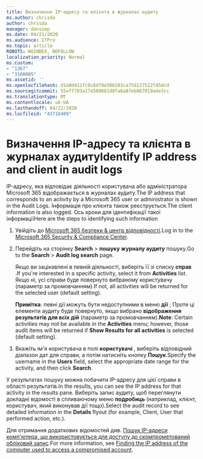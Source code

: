 ```yaml
---
title: Визначення IP-адресу та клієнта в журналах аудиту
ms.author: chrisda
author: chrisda
manager: dansimp
ms.date: 04/21/2020
ms.audience: ITPro
ms.topic: article
ROBOTS: NOINDEX, NOFOLLOW
localization_priority: Normal
ms.custom:
- "1367"
- "3100005"
ms.assetid: ''
ms.openlocfilehash: d1a0d412fc0c6d79e50b101ca759127522f45dcd
ms.sourcegitcommit: 55eff703a17e500681d8fa6a87eb067019ade3cc
ms.translationtype: MT
ms.contentlocale: uk-UA
ms.lasthandoff: 04/22/2020
ms.locfileid: "43716409"
---
```

# <a name="identify-ip-address-and-client-in-audit-logs"></a><span data-ttu-id="9365e-102">Визначення IP-адресу та клієнта в журналах аудиту</span><span class="sxs-lookup"><span data-stu-id="9365e-102">Identify IP address and client in audit logs</span></span>

<span data-ttu-id="9365e-103">IP-адресу, яка відповідає діяльності користувача або адміністратора Microsoft 365 відображається в журналах аудиту.</span><span class="sxs-lookup"><span data-stu-id="9365e-103">The IP address that corresponds to an activity by a Microsoft 365 user or administrator is shown in the Audit Logs.</span></span> <span data-ttu-id="9365e-104">Інформація про клієнта також реєструється.</span><span class="sxs-lookup"><span data-stu-id="9365e-104">The client information is also logged.</span></span> <span data-ttu-id="9365e-105">Ось кроки для ідентифікації такої інформації</span><span class="sxs-lookup"><span data-stu-id="9365e-105">Here are the steps to identifying such information</span></span>

1. <span data-ttu-id="9365e-106">Увійдіть до [Microsoft 365 безпеки & центр відповідності](https://protection.office.com/).</span><span class="sxs-lookup"><span data-stu-id="9365e-106">Log in to the [Microsoft 365 Security & Compliance Center](https://protection.office.com/).</span></span>

2. <span data-ttu-id="9365e-107">Перейдіть на сторінку **Search** > **пошуку журналу аудиту** пошуку.</span><span class="sxs-lookup"><span data-stu-id="9365e-107">Go to the **Search** > **Audit log search** page.</span></span>

   <span data-ttu-id="9365e-108">Якщо ви зацікавлені в певній діяльності, виберіть її зі списку **справ** .</span><span class="sxs-lookup"><span data-stu-id="9365e-108">If you're interested in a specific activity, select it from **Activities** list.</span></span> <span data-ttu-id="9365e-109">Якщо ні, усі справи буде повернуто вибраному користувачу (параметр за промовчанням).</span><span class="sxs-lookup"><span data-stu-id="9365e-109">If not, all activities will be returned for the selected user (default setting).</span></span>

   <span data-ttu-id="9365e-110">**Примітка**: певні дії можуть бути недоступними в меню **дії** ; Проте ці елементи аудиту буде повернуто, якщо вибрано **відображення результатів для всіх дій** (параметр за промовчанням).</span><span class="sxs-lookup"><span data-stu-id="9365e-110">**Note**: Certain activities may not be available in the **Activities** menu; however, those audit items will be returned if **Show Results for all activities** is selected (default setting).</span></span>

3. <span data-ttu-id="9365e-111">Вкажіть ім'я користувача в полі **користувачі** , виберіть відповідний діапазон дат для справи, а потім натисніть кнопку **Пошук**.</span><span class="sxs-lookup"><span data-stu-id="9365e-111">Specify the username in the **Users** field, select the appropriate date range for the activity, and then click **Search**.</span></span>

<span data-ttu-id="9365e-112">У результатах пошуку можна побачити IP-адресу для цієї справи в області результатів.</span><span class="sxs-lookup"><span data-stu-id="9365e-112">In the results, you can see the IP address for that activity in the results pane.</span></span> <span data-ttu-id="9365e-113">Виберіть запис аудиту, щоб переглянути докладні відомості в спливаючому меню **подробиць** (наприклад, клієнт, користувач, який виконував дії тощо).</span><span class="sxs-lookup"><span data-stu-id="9365e-113">Select the audit record to see detailed information in the **Details** flyout (for example, Client, User that performed action, etc.).</span></span>

<span data-ttu-id="9365e-114">Для отримання додаткових відомостей див. [Пошук IP-адреси комп'ютера, що використовується для доступу до скомпрометований обліковий запис](https://docs.microsoft.com/office365/securitycompliance/auditing-troubleshooting-scenarios#finding-the-ip-address-of-the-computer-used-to-access-a-compromised-account).</span><span class="sxs-lookup"><span data-stu-id="9365e-114">For more information, see [Finding the IP address of the computer used to access a compromised account](https://docs.microsoft.com/office365/securitycompliance/auditing-troubleshooting-scenarios#finding-the-ip-address-of-the-computer-used-to-access-a-compromised-account).</span></span>
